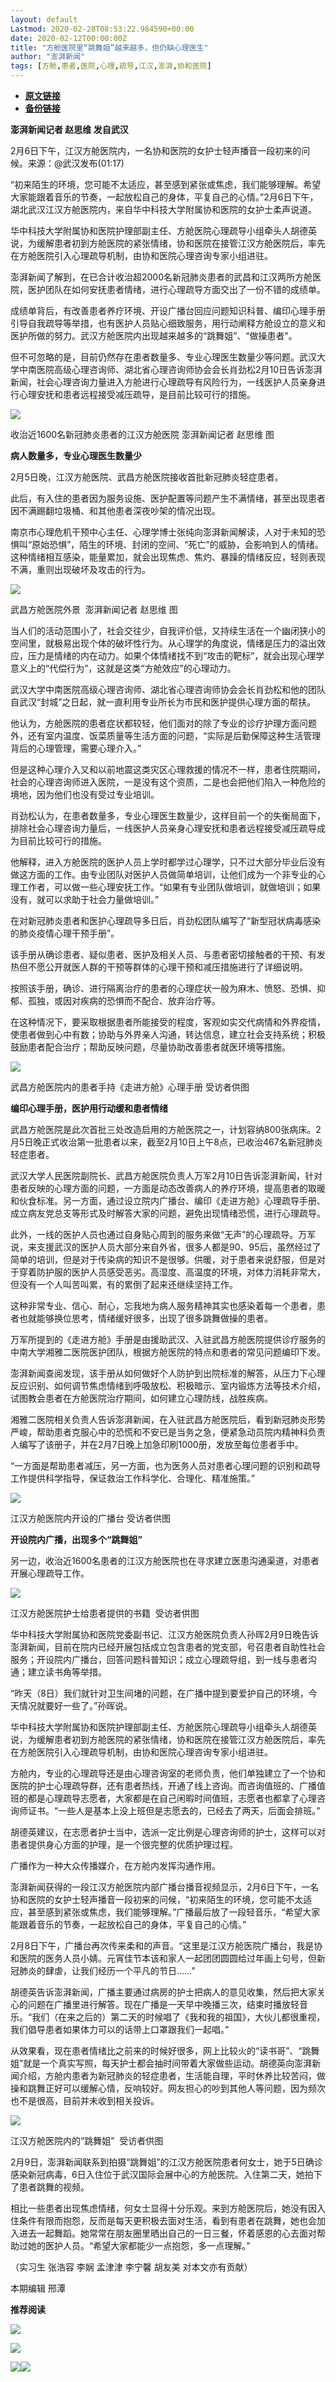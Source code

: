 ```yaml
---
layout: default
Lastmod: 2020-02-28T08:53:22.984590+00:00
date: 2020-02-12T00:00:00Z
title: "方舱医院里“跳舞姐”越来越多，但仍缺心理医生"
author: "澎湃新闻"
tags: [方舱,患者,医院,心理,疏导,江汉,澎湃,协和医院]
---
```


* [**原文链接**](http://mp.weixin.qq.com/s?__biz=MjM5MzI5NTU3MQ==&mid=2651580370&idx=3&sn=217af5bfd05f3835f9dcb9f24c61a3ff&chksm=bd667a6e8a11f378a59a23e40d246383df30a8fb6f5637de35678b35aef499460f98cdaa1395#rd)
* [**备份链接**](http://archive.today/Nv1MH)


**澎湃新闻记者 赵思维 发自武汉**

2月6日下午，江汉方舱医院内，一名协和医院的女护士轻声播音一段初来的问候。来源：@武汉发布(01:17)  

“初来陌生的环境，您可能不太适应，甚至感到紧张或焦虑，我们能够理解。希望大家能跟着音乐的节奏，一起放松自己的身体，平复自己的心情。”2月6日下午，湖北武汉江汉方舱医院内，来自华中科技大学附属协和医院的女护士柔声说道。

华中科技大学附属协和医院护理部副主任、方舱医院心理疏导小组牵头人胡德英说，为缓解患者初到方舱医院的紧张情绪，协和医院在接管江汉方舱医院后，率先在方舱医院引入心理疏导机制，由协和医院心理咨询专家小组进驻。

澎湃新闻了解到，在已合计收治超2000名新冠肺炎患者的武昌和江汉两所方舱医院，医护团队在如何安抚患者情绪，进行心理疏导方面交出了一份不错的成绩单。

  
成绩单背后，有改善患者养疗环境、开设广播台回应问题知识科普、编印心理手册引导自我疏导等举措，也有医护人员贴心细致服务，用行动阐释方舱设立的意义和医护所做的努力。武汉方舱医院内出现越来越多的“跳舞姐”、“做操患者”。

但不可忽略的是，目前仍然存在患者数量多、专业心理医生数量少等问题。武汉大学中南医院高级心理咨询师、湖北省心理咨询师协会会长肖劲松2月10日告诉澎湃新闻，社会心理咨询力量进入方舱进行心理疏导有风险行为，一线医护人员亲身进行心理安抚和患者远程接受减压疏导，是目前比较可行的措施。

![](/images/post/fdaade0e3144be8dc9b0d33b7443effc.jpg)

收治近1600名新冠肺炎患者的江汉方舱医院 澎湃新闻记者 赵思维 图

**病人数量多，专业心理医生数量少**

2月5日晚，江汉方舱医院、武昌方舱医院接收首批新冠肺炎轻症患者。

  
此后，有入住的患者因为服务设施、医护配置等问题产生不满情绪，甚至出现患者因不满踢翻垃圾桶、和其他患者深夜吵架的情况出现。

南京市心理危机干预中心主任、心理学博士张纯向澎湃新闻解读，人对于未知的恐惧叫“原始恐惧”，陌生的环境、封闭的空间、“死亡”的威胁，会影响到人的情绪。这种情绪相互感染，能量累加，就会出现焦虑、焦灼、暴躁的情绪反应，轻则表现不满，重则出现破坏及攻击的行为。

![](/images/post/9bd6dfc37fc651c476b04931abd71d7b.jpg)

武昌方舱医院外景  澎湃新闻记者 赵思维 图

当人们的活动范围小了，社会交往少，自我评价低，又持续生活在一个幽闭狭小的空间里，就极易出现个体的破坏性行为。从心理学的角度说，情绪是压力的溢出效应，压力是情绪的内在动力。如果个体情绪找不到“攻击的靶标”，就会出现心理学意义上的“代偿行为”，这就是这类“方舱效应”的心理动力。

  
武汉大学中南医院高级心理咨询师、湖北省心理咨询师协会会长肖劲松和他的团队自武汉“封城”之日起，就一直利用专业所长为市民和医护提供心理方面的帮扶。

  
他认为，方舱医院的患者症状都较轻，他们面对的除了专业的诊疗护理方面问题外，还有室内温度、饭菜质量等生活方面的问题，“实际是后勤保障这种生活管理背后的心理管理，需要心理介入。”

  
但是这种心理介入又和以前地震这类灾区心理救援的情况不一样，患者住院期间，社会的心理咨询师进入医院，一是没有这个资质，二是也会把他们陷入一种危险的境地，因为他们也没有受过专业培训。

  
肖劲松认为，在患者数量多，专业心理医生数量少，这样目前一个的失衡局面下，排除社会心理咨询力量后，一线医护人员亲身心理安抚和患者远程接受减压疏导成为目前比较可行的措施。

  
他解释，进入方舱医院的医护人员上学时都学过心理学，只不过大部分毕业后没有做这方面的工作。由专业团队对医护人员做简单培训，让他们成为一个非专业的心理工作者，可以做一些心理安抚工作。“如果有专业团队做培训，就做培训；如果没有，就可以求助于社会力量做培训。”

  
在对新冠肺炎患者和医护心理疏导多日后，肖劲松团队编写了“新型冠状病毒感染的肺炎疫情心理干预手册”。

  
该手册从确诊患者、疑似患者、医护及相关人员、与患者密切接触者的干预、有发热但不愿公开就医人群的干预等群体的心理干预和减压措施进行了详细说明。

  
按照该手册，确诊、进行隔离治疗的患者的心理症状一般为麻木、愤怒、恐惧、抑郁、孤独，或因对疾病的恐惧而不配合、放弃治疗等。

在这种情况下，要采取根据患者所能接受的程度，客观如实交代病情和外界疫情，使患者做到心中有数；协助与外界亲人沟通，转达信息，建立社会支持系统；积极鼓励患者配合治疗；帮助反映问题，尽量协助改善患者就医环境等措施。

![](/images/post/5185b0aaea7f52ed04ba302df3b55ea6.jpg)

武昌方舱医院内的患者手持《走进方舱》心理手册 受访者供图

  
**编印心理手册，医护用行动缓和患者情绪**

武昌方舱医院是此次首批三处改造启用的方舱医院之一，计划容纳800张病床。2月5日晚正式收治第一批患者以来，截至2月10日上午8点，已收治467名新冠肺炎轻症患者。

  
武汉大学人民医院副院长、武昌方舱医院负责人万军2月10日告诉澎湃新闻，针对患者反映的心理方面的问题，一方面是动态改善病人的养疗环境，提高患者的取暖和伙食标准。另一方面，通过设立院内广播台、编印《走进方舱》心理疏导手册、成立病友党总支等形式及时解答大家的问题，避免出现情绪恐慌，进行心理疏导。

  
此外，一线的医护人员也通过自身贴心周到的服务来做“无声”的心理疏导。万军说，来支援武汉的医护人员大部分来自外省，很多人都是90、95后，虽然经过了简单的培训，但是对于传染病的知识不是很够。供暖，对于患者来说舒服，但是对于穿着防护服的医护人员感受恶劣。高湿度、高温度的环境，对体力消耗非常大，但没有一个人叫苦叫累，有的累倒了起来还继续坚持工作。

这种非常专业、信心、耐心，忘我地为病人服务精神其实也感染着每一个患者，患者也就能够换位思考，情绪缓好很多，出现了很多跳舞做操的患者。

万军所提到的《走进方舱》手册是由援助武汉、入驻武昌方舱医院提供诊疗服务的中南大学湘雅二医院医护团队，根据方舱医院的特点和患者的常见问题编印下发。

  
澎湃新闻查阅发现，该手册从如何做好个人防护到出院标准的解答，从压力下心理反应识别、如何调节焦虑情绪到呼吸放松、积极暗示、室内锻炼方法等技术介绍，试图教会患者在方舱医院治疗期间，如何建立心理防线，战胜疾病。

  
湘雅二医院相关负责人告诉澎湃新闻，在入驻武昌方舱医院后，看到新冠肺炎形势严峻，帮助患者克服心中的恐慌和不安已是当务之急，便紧急动员院内精神科负责人编写了该册子，并在2月7日晚上加急印刷1000册，发放至每位患者手中。

“一方面是帮助患者减压，另一方面，也为医务人员对患者心理问题的识别和疏导工作提供科学指导，保证救治工作科学化、合理化、精准施策。”

![](/images/post/9bb05fd3fcafda59d03296a4f6acd325.jpg)

江汉方舱医院内开设的广播台 受访者供图

  
**开设院内广播，出现多个“跳舞姐”**

另一边，收治近1600名患者的江汉方舱医院也在寻求建立医患沟通渠道，对患者开展心理疏导工作。  

![](/images/post/235cb16939cb4c0757cdf0b0af83abc3.jpg)

江汉方舱医院护士给患者提供的书籍  受访者供图

华中科技大学附属协和医院党委副书记、江汉方舱医院负责人孙晖2月9日晚告诉澎湃新闻，目前在院内已经开展包括成立包含患者的党支部，号召患者自助性社会服务；开设院内广播台，回答问题科普知识；成立心理疏导组，到一线与患者沟通；建立读书角等举措。

  
“昨天（8日）我们就针对卫生间堵的问题，在广播中提到要爱护自己的环境，今天情况就要好一些了。”孙晖说。

  
华中科技大学附属协和医院护理部副主任、方舱医院心理疏导小组牵头人胡德英说，为缓解患者初到方舱医院的紧张情绪，协和医院在接管江汉方舱医院后，率先在方舱医院引入心理疏导机制，由协和医院心理咨询专家小组进驻。

  
方舱内，专业的心理疏导还是由心理咨询室的老师负责，他们单独建立了一个协和医院的护士心理疏导群，还有患者热线，开通了线上咨询。而咨询值班的、广播值班的都是心理疏导志愿者，大家都是在自己闲暇时间值班，志愿者也都拿了心理咨询师证书。“一些人是基本上没上班但是志愿去的，已经去了两天，后面会排班。”

  
胡德英建议，在志愿者护士当中，选派一定比例是心理咨询师的护士，这样可以对患者提供身心方面的护理，是一个很完整的优质护理过程。

  
广播作为一种大众传播媒介，在方舱内发挥沟通作用。

  
澎湃新闻获得的一段江汉方舱医院内部广播台播音视频显示，2月6日下午，一名协和医院的女护士轻声播音一段初来的问候，“初来陌生的环境，您可能不太适应，甚至感到紧张或焦虑，我们能够理解。”广播最后放了一段轻音乐，“希望大家能跟着音乐的节奏，一起放松自己的身体，平复自己的心情。”

  
2月8日下午，广播台再次传来柔和的声音。“这里是江汉方舱医院广播台，我是协和医院的医务人员小婧。元宵佳节本该和家人一起团团圆圆给过年画上句号，但新冠肺炎的肆虐，让我们经历一个平凡的节日……”

  
胡德英告诉澎湃新闻，广播主要通过病房的护士把病人的意见收集，然后把大家关心的问题在广播里进行解答。现在广播是一天早中晚播三次，结束时播放轻音乐。“我们（在来之后的）第二天的时候唱了《我和我的祖国》，大伙儿都很重视，我们倡导患者如果体力可以的话带上口罩跟我们一起唱。”

从效果看，现在患者情绪比之前来的时候好很多，网上比较火的“读书哥”、“跳舞姐”就是一个真实写照，每天护士都会抽时间带着大家做些运动。胡德英向澎湃新闻介绍，方舱内患者为新冠肺炎的轻症患者，生活能自理，平时休养比较苦闷，做操和跳舞正好可以缓解心情，反响较好。网友担心的吵到其他人等问题，因为频次也不是很高，目前并未收到相关投诉。

![](/images/post/337d80d57346093c1113565480852551.jpg)

江汉方舱医院内的“跳舞姐”  受访者供图

2月9日，澎湃新闻联系到拍摄“跳舞姐”的江汉方舱医院患者何女士，她于5日确诊感染新冠病毒，6日入住位于武汉国际会展中心的方舱医院。入住第二天，她拍下了患者跳舞的视频。

  
相比一些患者出现焦虑情绪，何女士显得十分乐观。来到方舱医院后，她没有因入住条件有限而抱怨，反而是每天更积极去面对生活，看到有患者在跳舞，她也会加入进去一起舞蹈。她常常在朋友圈里晒出自己的一日三餐，怀着感恩的心去面对帮助过她的医护人员。“希望大家都能少一点抱怨，多一点理解。”

  
（实习生 张浩容 李娴 孟津津 李宁馨 胡友美 对本文亦有贡献）

  

本期编辑 邢潭  

  

**推荐阅读**

  

[![](/images/post/afecae2e98617119d861527da0b0c133.jpg)](http://mp.weixin.qq.com/s?__biz=MjM5MzI5NTU3MQ==&mid=2651570730&idx=1&sn=fd15b387426ce4e0777f302988b331c7&chksm=bd665f968a11d680567dfeae3d5023076be9ebf3e160be8f56173567e538300d5dcf9c3ddbce&scene=21#wechat_redirect)

[![](/images/post/fb7c79e4de8958a5845b7b2bb8323953.jpg)](http://mp.weixin.qq.com/s?__biz=MjM5MzI5NTU3MQ==&mid=2651569003&idx=2&sn=dce2cf8d15a65d6cbe53416ed734e7d4&chksm=bd6626d78a11afc18cc3605cf9be790c0318191b2a58958b3f4d53a35dde3c5b9bfd86c48db9&scene=21#wechat_redirect)

[![](/images/post/a7247c4a22145cf6975e45101e173979.jpg)](http://mp.weixin.qq.com/s?__biz=MjM5MzI5NTU3MQ==&mid=2651576152&idx=3&sn=529216a17e15837b35fc7a983f7f0108&chksm=bd664ae48a11c3f28a9dd3fe571511b5350b6e05d8d584b97b70e6e20f6ea992fa7ad9d8a8f7&scene=21#wechat_redirect)[![](/images/post/faa036129172f4ba4cb775ad946d1eff.jpg)](http://e.cn.miaozhen.com/r/k=6005545&p=8XZ&met=0&rt=2&mo=__OS__&ns=__IP__&m0=__OPENUDID__&m0a=__DUID__&m1=__ANDROIDID1__&m1a=__ANDROIDID__&m2=__IMEI__&m4=__AAID__&m5=__IDFA__&m6=__MAC1__&m6a=__MAC__&v=__LOC__&vo=3b729d086&vr=2&o=http://a.app.qq.com/o/simple.jsp?pkgname=com.wondertek.paper&ckey=CK1386097627120)

